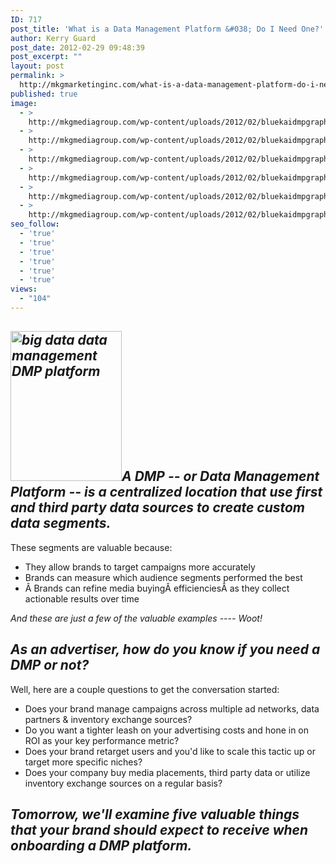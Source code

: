 ```yaml
---
ID: 717
post_title: 'What is a Data Management Platform &#038; Do I Need One?'
author: Kerry Guard
post_date: 2012-02-29 09:48:39
post_excerpt: ""
layout: post
permalink: >
  http://mkgmarketinginc.com/what-is-a-data-management-platform-do-i-need-one/
published: true
image:
  - >
    http://mkgmediagroup.com/wp-content/uploads/2012/02/bluekaidmpgraphic.jpeg
  - >
    http://mkgmediagroup.com/wp-content/uploads/2012/02/bluekaidmpgraphic.jpeg
  - >
    http://mkgmediagroup.com/wp-content/uploads/2012/02/bluekaidmpgraphic.jpeg
  - >
    http://mkgmediagroup.com/wp-content/uploads/2012/02/bluekaidmpgraphic.jpeg
  - >
    http://mkgmediagroup.com/wp-content/uploads/2012/02/bluekaidmpgraphic.jpeg
  - >
    http://mkgmediagroup.com/wp-content/uploads/2012/02/bluekaidmpgraphic.jpeg
seo_follow:
  - 'true'
  - 'true'
  - 'true'
  - 'true'
  - 'true'
  - 'true'
views:
  - "104"
---
```

<h2><em><img class="alignleft  wp-image-719" title="think outside the box phrase on blackboard" src="http://mkgmediagroup.com/wp-content/uploads/2012/02/Black-Board-223x300.jpg" alt="big data data management DMP platform" width="178" height="240" />A DMP -- or Data Management Platform -- is a centralized location that use first and third party data sources to create custom data segments.</em></h2>
These segments are valuable because:
<ul>
	<li>They allow brands to target campaigns more accurately</li>
	<li>Brands can measure which audience segments performed the best</li>
	<li>Â Brands can refine media buyingÂ efficienciesÂ as they collect actionable results over time</li>
</ul>
<em>And these are just a few of the valuable examples ---- Woot!</em>
<h2><em>As an advertiser, how do you know if you need a DMP or not?</em></h2>
Well, here are a couple questions to get the conversation started:
<ul>
	<li>Does your brand manage campaigns across multiple ad networks, data partners &amp; inventory exchange sources?</li>
	<li>Do you want a tighter leash on your advertising costs and hone in on ROI as your key performance metric?</li>
	<li>Does your brand retarget users and you'd like to scale this tactic up or target more specific niches?</li>
	<li>Does your company buy media placements, third party data or utilize inventory exchange sources on a regular basis?</li>
</ul>
<h2><em>Tomorrow, we'll examine five valuable things that your brand should expect to receive when onboarding a DMP platform.</em></h2>